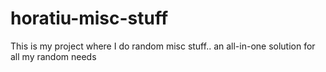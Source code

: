 # horatiu-misc-stuff
This is my project where I do random misc stuff.. an all-in-one solution for all my random needs
